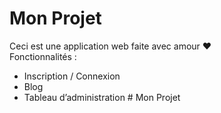 # Mon Projet

Ceci est une application web faite avec amour ❤️  
Fonctionnalités :
- Inscription / Connexion
- Blog
- Tableau d’administration
#   M o n   P r o j e t  
 